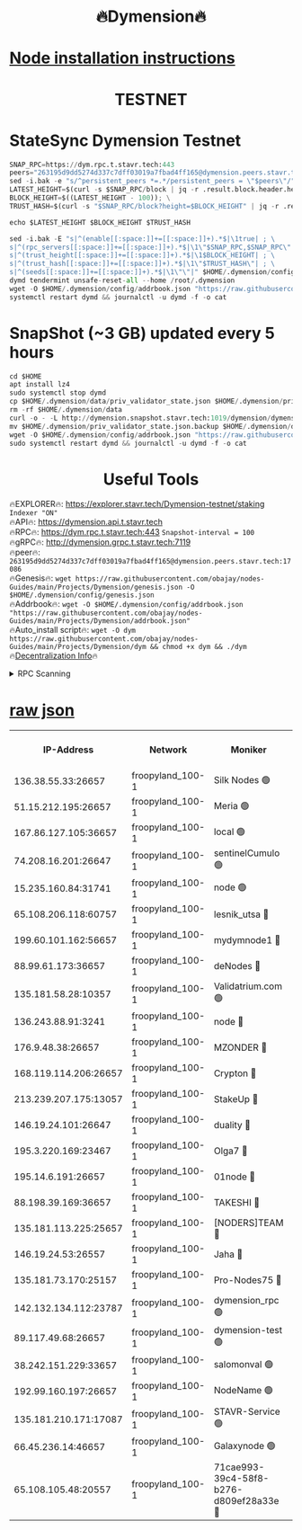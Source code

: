 <h1 align="center"> 🔥Dymension🔥</h1>

[Node installation instructions](https://github.com/obajay/nodes-Guides/tree/main/Projects/Dymension)
=

<h1 align="center"> TESTNET</h1>

# StateSync Dymension Testnet
```python
SNAP_RPC=https://dym.rpc.t.stavr.tech:443
peers="263195d9dd5274d337c7dff03019a7fbad4ff165@dymension.peers.stavr.tech:17086"
sed -i.bak -e "s/^persistent_peers *=.*/persistent_peers = \"$peers\"/" $HOME/.dymension/config/config.toml
LATEST_HEIGHT=$(curl -s $SNAP_RPC/block | jq -r .result.block.header.height); \
BLOCK_HEIGHT=$((LATEST_HEIGHT - 100)); \
TRUST_HASH=$(curl -s "$SNAP_RPC/block?height=$BLOCK_HEIGHT" | jq -r .result.block_id.hash)

echo $LATEST_HEIGHT $BLOCK_HEIGHT $TRUST_HASH

sed -i.bak -E "s|^(enable[[:space:]]+=[[:space:]]+).*$|\1true| ; \
s|^(rpc_servers[[:space:]]+=[[:space:]]+).*$|\1\"$SNAP_RPC,$SNAP_RPC\"| ; \
s|^(trust_height[[:space:]]+=[[:space:]]+).*$|\1$BLOCK_HEIGHT| ; \
s|^(trust_hash[[:space:]]+=[[:space:]]+).*$|\1\"$TRUST_HASH\"| ; \
s|^(seeds[[:space:]]+=[[:space:]]+).*$|\1\"\"|" $HOME/.dymension/config/config.toml
dymd tendermint unsafe-reset-all --home /root/.dymension
wget -O $HOME/.dymension/config/addrbook.json "https://raw.githubusercontent.com/obajay/nodes-Guides/main/Projects/Dymension/addrbook.json"
systemctl restart dymd && journalctl -u dymd -f -o cat

```
# SnapShot (~3 GB) updated every 5 hours
```python
cd $HOME
apt install lz4
sudo systemctl stop dymd
cp $HOME/.dymension/data/priv_validator_state.json $HOME/.dymension/priv_validator_state.json.backup
rm -rf $HOME/.dymension/data
curl -o - -L http://dymension.snapshot.stavr.tech:1019/dymension/dymension-snap.tar.lz4 | lz4 -c -d - | tar -x -C $HOME/.dymension --strip-components 2
mv $HOME/.dymension/priv_validator_state.json.backup $HOME/.dymension/data/priv_validator_state.json
wget -O $HOME/.dymension/config/addrbook.json "https://raw.githubusercontent.com/obajay/nodes-Guides/main/Projects/Dymension/addrbook.json"
sudo systemctl restart dymd && journalctl -u dymd -f -o cat
```

 <h1 align="center"> Useful Tools</h1>

🔥EXPLORER🔥:     https://explorer.stavr.tech/Dymension-testnet/staking        `Indexer "ON"` \
🔥API🔥:          https://dymension.api.t.stavr.tech \
🔥RPC🔥:          https://dym.rpc.t.stavr.tech:443                  `Snapshot-interval = 100` \
🔥gRPC🔥:         http://dymension.grpc.t.stavr.tech:7119 \
🔥peer🔥:         `263195d9dd5274d337c7dff03019a7fbad4ff165@dymension.peers.stavr.tech:17086` \
🔥Genesis🔥:     ```wget https://raw.githubusercontent.com/obajay/nodes-Guides/main/Projects/Dymension/genesis.json -O $HOME/.dymension/config/genesis.json``` \
🔥Addrbook🔥:    ```wget -O $HOME/.dymension/config/addrbook.json "https://raw.githubusercontent.com/obajay/nodes-Guides/main/Projects/Dymension/addrbook.json"``` \
🔥Auto_install script🔥: ```wget -O dym https://raw.githubusercontent.com/obajay/nodes-Guides/main/Projects/Dymension/dym && chmod +x dym && ./dym``` \
🔥[Decentralization Info](https://github.com/obajay/StateSync-snapshots/tree/main/Projects/Dymension/Decentralization)🔥


<details>
<summary>RPC Scanning</summary>

<h2 align="center"> We scan nodes in real time every 4 hours. And we provide the final result of RPC endpoints.
We cannot influence the operation of these nodes in any way. </h2>


```python
If Voting Power is higher than 0 --> then the Node is a validator of the network and may be subject to attack and be a potential threat to the chain.
```
```python
We marked such validators with a red symbol
```

</details>

[raw json](https://rpc-check.dymt.stavr.tech/dymt/rpc-dymt-result.json)
=


<table><tr><th>IP-Address</th><th>Network</th><th>Moniker</th><th>Latest Block Height</th><th>Earliest Block Height</th><th>Catching Up</th><th>Tx Index</th><th>Voting Power</th><th>Scan Time</th></tr><tr><td>136.38.55.33:26657</td><td>froopyland_100-1</td><td>Silk Nodes 🟢</td><td>1977643</td><td>1</td><td>False</td><td>on</td><td>0</td><td>2024-01-04T16:58:05.734140575UTC</td></tr><tr><td>51.15.212.195:26657</td><td>froopyland_100-1</td><td>Meria 🟢</td><td>1651535</td><td>1238063</td><td>False</td><td>on</td><td>0</td><td>2024-01-04T16:57:06.787332144UTC</td></tr><tr><td>167.86.127.105:36657</td><td>froopyland_100-1</td><td>local 🟢</td><td>1651535</td><td>1318001</td><td>False</td><td>off</td><td>0</td><td>2024-01-04T16:58:04.848105980UTC</td></tr><tr><td>74.208.16.201:26647</td><td>froopyland_100-1</td><td>sentinelCumulo 🟢</td><td>1977633</td><td>1652923</td><td>False</td><td>on</td><td>0</td><td>2024-01-04T16:57:07.602747333UTC</td></tr><tr><td>15.235.160.84:31741</td><td>froopyland_100-1</td><td>node 🟢</td><td>1977633</td><td>1652923</td><td>False</td><td>on</td><td>0</td><td>2024-01-04T16:57:09.451510843UTC</td></tr><tr><td>65.108.206.118:60757</td><td>froopyland_100-1</td><td>lesnik_utsa 🔴</td><td>1977635</td><td>1652923</td><td>False</td><td>on</td><td>1</td><td>2024-01-04T16:57:23.326824715UTC</td></tr><tr><td>199.60.101.162:56657</td><td>froopyland_100-1</td><td>mydymnode1 🔴</td><td>1977635</td><td>1652923</td><td>False</td><td>off</td><td>2</td><td>2024-01-04T16:57:23.968577548UTC</td></tr><tr><td>88.99.61.173:36657</td><td>froopyland_100-1</td><td>deNodes 🔴</td><td>1977640</td><td>1652923</td><td>False</td><td>off</td><td>1</td><td>2024-01-04T16:57:49.767665502UTC</td></tr><tr><td>135.181.58.28:10357</td><td>froopyland_100-1</td><td>Validatrium.com 🟢</td><td>1977640</td><td>1652923</td><td>False</td><td>on</td><td>0</td><td>2024-01-04T16:57:50.126370920UTC</td></tr><tr><td>136.243.88.91:3241</td><td>froopyland_100-1</td><td>node 🔴</td><td>1977641</td><td>1652923</td><td>False</td><td>on</td><td>1</td><td>2024-01-04T16:57:55.242041635UTC</td></tr><tr><td>176.9.48.38:26657</td><td>froopyland_100-1</td><td>MZONDER 🔴</td><td>1977642</td><td>1652923</td><td>False</td><td>on</td><td>1</td><td>2024-01-04T16:58:01.655006209UTC</td></tr><tr><td>168.119.114.206:26657</td><td>froopyland_100-1</td><td>Crypton 🔴</td><td>1977643</td><td>1652923</td><td>False</td><td>off</td><td>1</td><td>2024-01-04T16:58:08.546235394UTC</td></tr><tr><td>213.239.207.175:13057</td><td>froopyland_100-1</td><td>StakeUp 🔴</td><td>1977644</td><td>1652923</td><td>False</td><td>off</td><td>1</td><td>2024-01-04T16:58:13.891324611UTC</td></tr><tr><td>146.19.24.101:26647</td><td>froopyland_100-1</td><td>duality 🔴</td><td>1977639</td><td>1655313</td><td>False</td><td>on</td><td>1</td><td>2024-01-04T16:57:43.357163964UTC</td></tr><tr><td>195.3.220.169:23467</td><td>froopyland_100-1</td><td>Olga7 🔴</td><td>1977642</td><td>1655313</td><td>False</td><td>on</td><td>1</td><td>2024-01-04T16:58:02.032955916UTC</td></tr><tr><td>195.14.6.191:26657</td><td>froopyland_100-1</td><td>01node 🔴</td><td>1977643</td><td>1655732</td><td>False</td><td>on</td><td>1</td><td>2024-01-04T16:58:08.263905846UTC</td></tr><tr><td>88.198.39.169:36657</td><td>froopyland_100-1</td><td>TAKESHI 🔴</td><td>1977633</td><td>1656584</td><td>False</td><td>on</td><td>1</td><td>2024-01-04T16:57:07.888247197UTC</td></tr><tr><td>135.181.113.225:25657</td><td>froopyland_100-1</td><td>[NODERS]TEAM 🔴</td><td>1977640</td><td>1656584</td><td>False</td><td>on</td><td>1</td><td>2024-01-04T16:57:50.489256217UTC</td></tr><tr><td>146.19.24.53:26557</td><td>froopyland_100-1</td><td>Jaha 🔴</td><td>1977641</td><td>1656584</td><td>False</td><td>off</td><td>1</td><td>2024-01-04T16:57:54.961863421UTC</td></tr><tr><td>135.181.73.170:25157</td><td>froopyland_100-1</td><td>Pro-Nodes75 🔴</td><td>1977635</td><td>1677634</td><td>False</td><td>on</td><td>1</td><td>2024-01-04T16:57:18.817872747UTC</td></tr><tr><td>142.132.134.112:23787</td><td>froopyland_100-1</td><td>dymension_rpc 🟢</td><td>1977638</td><td>1677638</td><td>False</td><td>on</td><td>0</td><td>2024-01-04T16:57:40.626428892UTC</td></tr><tr><td>89.117.49.68:26657</td><td>froopyland_100-1</td><td>dymension-test 🟢</td><td>1977643</td><td>1723012</td><td>False</td><td>on</td><td>0</td><td>2024-01-04T16:58:08.855251536UTC</td></tr><tr><td>38.242.151.229:33657</td><td>froopyland_100-1</td><td>salomonval 🟢</td><td>1977642</td><td>1773995</td><td>False</td><td>off</td><td>0</td><td>2024-01-04T16:58:02.456663570UTC</td></tr><tr><td>192.99.160.197:26657</td><td>froopyland_100-1</td><td>NodeName 🟢</td><td>1829304</td><td>1826584</td><td>False</td><td>on</td><td>0</td><td>2024-01-04T16:58:13.662131914UTC</td></tr><tr><td>135.181.210.171:17087</td><td>froopyland_100-1</td><td>STAVR-Service 🟢</td><td>1977634</td><td>1905398</td><td>False</td><td>on</td><td>0</td><td>2024-01-04T16:57:13.892538729UTC</td></tr><tr><td>66.45.236.14:46657</td><td>froopyland_100-1</td><td>Galaxynode 🟢</td><td>1977633</td><td>1938874</td><td>False</td><td>on</td><td>0</td><td>2024-01-04T16:57:08.519472295UTC</td></tr><tr><td>65.108.105.48:20557</td><td>froopyland_100-1</td><td>71cae993-39c4-58f8-b276-d809ef28a33e 🔴</td><td>1977638</td><td>1962923</td><td>False</td><td>on</td><td>1</td><td>2024-01-04T16:57:40.956472432UTC</td></tr></table>
